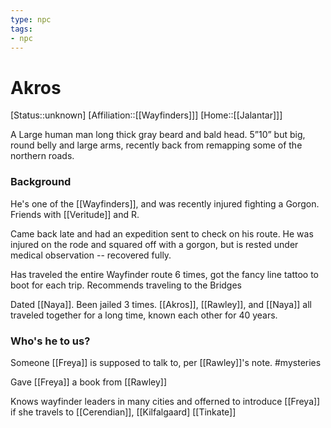 ```yaml
---
type: npc
tags: 
- npc
---
```


# Akros
[Status::unknown]
[Affiliation::[[Wayfinders]]]
[Home::[[Jalantar]]]

A Large human man long thick gray beard and bald head. 5”10” but big, round belly and large arms, recently back from remapping some of the northern roads. 

### Background
He's one of the [[Wayfinders]], and was recently injured fighting a Gorgon. Friends with [[Veritude]] and R.

Came back late and had an expedition sent to check on his route. He was injured on the rode and squared off with a gorgon, but is rested under medical observation -- recovered fully. 

Has traveled the entire Wayfinder route 6 times, got the fancy line tattoo to boot for each trip. Recommends traveling to the Bridges

Dated [[Naya]]. Been jailed 3 times.  [[Akros]], [[Rawley]], and [[Naya]] all traveled together for a long time, known each other for 40 years. 

### Who's he to us? 
Someone [[Freya]] is supposed to talk to, per [[Rawley]]'s note. #mysteries 

Gave [[Freya]] a book from [[Rawley]] 

Knows wayfinder leaders in many cities and offerned to introduce [[Freya]] if she travels to [[Cerendian]], [[Kilfalgaard] [[Tinkate]]
